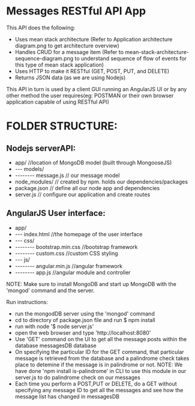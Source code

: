 # Messages RESTful API App

This API does the following:

- Uses mean stack architecture (Refer to Application architecture diagram.png to get architecture overview)
- Handles CRUD for a message item (Refer to mean-stack-architecture-sequence-diagram.png to understand sequence of flow of events for this type of mean stack application)
- Uses HTTP to make it RESTful (GET, POST, PUT, and DELETE)
- Returns JSON data (as we are using Nodejs)

This API in turn is used by a client GUI running an AngularJS UI or by any other method the user requires(eg: POSTMAN or their own browser application capable of using RESTful API)

# FOLDER STRUCTURE:


Nodejs serverAPI:
-
- app/						//location of MongoDB model (built through MongooseJS)
- --- models/
- -------- message.js  // our message model
- node_modules/     // created by npm. holds our dependencies/packages
- package.json      // define all our node app and dependencies
- server.js         // configure our application and create routes


AngularJS User interface:
-
- app/
- --- index.html				//the homepage of the user interface
- --- css/
- -------- bootstrap.min.css   	//bootstrap framework
- -------- custom.css	       	//custom CSS styling
- --- js/
- -------- angular.min.js		//angular framework
- -------- app.js				//angular module and controller


NOTE: Make sure to install MongoDB and start up MongoDB with the 'mongod' command and the server.


Run instructions:
- run the mongodDB server using the 'mongod' command
- cd to directory of package.json file and run $ npm install
- run with node '$ node server.js'
- open the web browser and type 'http://localhost:8080'
- Use 'GET' command on the UI to get all the message posts within the database messagesDB database
- On specifying the particular ID for the GET command, that particular message is retrieved from the database and a palindrome check takes place to detemine if the message is in palindrome or not. 
NOTE: We have done 'npm install is-palindrome' in CLI to use this module in our server.js to do palindrome check on our messages
- Each time you perform a POST,PUT or DELETE, do a GET without specifying any message ID to get all the messages and see how the message list has changed in messagesDB



